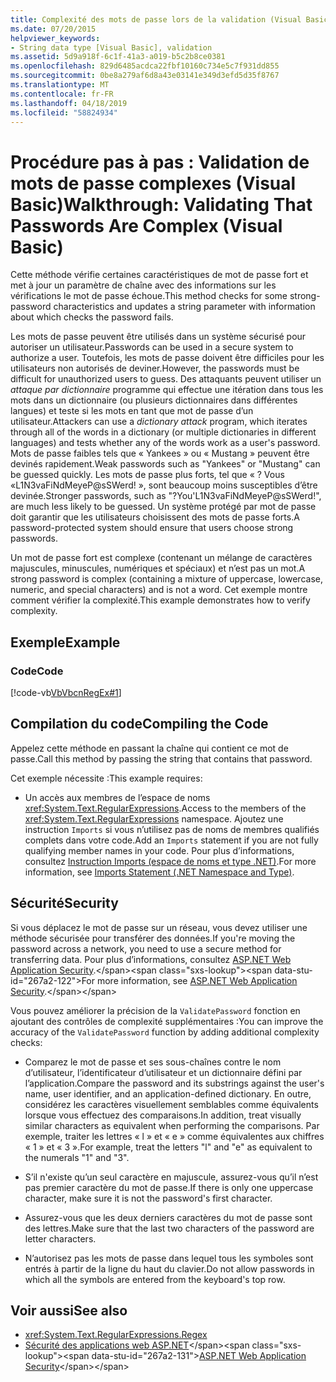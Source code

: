 ```yaml
---
title: Complexité des mots de passe lors de la validation (Visual Basic)
ms.date: 07/20/2015
helpviewer_keywords:
- String data type [Visual Basic], validation
ms.assetid: 5d9a918f-6c1f-41a3-a019-b5c2b8ce0381
ms.openlocfilehash: 829d6485acdca22fbf10160c734e5c7f931dd855
ms.sourcegitcommit: 0be8a279af6d8a43e03141e349d3efd5d35f8767
ms.translationtype: MT
ms.contentlocale: fr-FR
ms.lasthandoff: 04/18/2019
ms.locfileid: "58824934"
---
```

# <a name="walkthrough-validating-that-passwords-are-complex-visual-basic"></a><span data-ttu-id="267a2-102">Procédure pas à pas : Validation de mots de passe complexes (Visual Basic)</span><span class="sxs-lookup"><span data-stu-id="267a2-102">Walkthrough: Validating That Passwords Are Complex (Visual Basic)</span></span>
<span data-ttu-id="267a2-103">Cette méthode vérifie certaines caractéristiques de mot de passe fort et met à jour un paramètre de chaîne avec des informations sur les vérifications le mot de passe échoue.</span><span class="sxs-lookup"><span data-stu-id="267a2-103">This method checks for some strong-password characteristics and updates a string parameter with information about which checks the password fails.</span></span>  
  
 <span data-ttu-id="267a2-104">Les mots de passe peuvent être utilisés dans un système sécurisé pour autoriser un utilisateur.</span><span class="sxs-lookup"><span data-stu-id="267a2-104">Passwords can be used in a secure system to authorize a user.</span></span> <span data-ttu-id="267a2-105">Toutefois, les mots de passe doivent être difficiles pour les utilisateurs non autorisés de deviner.</span><span class="sxs-lookup"><span data-stu-id="267a2-105">However, the passwords must be difficult for unauthorized users to guess.</span></span> <span data-ttu-id="267a2-106">Des attaquants peuvent utiliser un *attaque par dictionnaire* programme qui effectue une itération dans tous les mots dans un dictionnaire (ou plusieurs dictionnaires dans différentes langues) et teste si les mots en tant que mot de passe d’un utilisateur.</span><span class="sxs-lookup"><span data-stu-id="267a2-106">Attackers can use a *dictionary attack* program, which iterates through all of the words in a dictionary (or multiple dictionaries in different languages) and tests whether any of the words work as a user's password.</span></span> <span data-ttu-id="267a2-107">Mots de passe faibles tels que « Yankees » ou « Mustang » peuvent être devinés rapidement.</span><span class="sxs-lookup"><span data-stu-id="267a2-107">Weak passwords such as "Yankees" or "Mustang" can be guessed quickly.</span></span> <span data-ttu-id="267a2-108">Les mots de passe plus forts, tel que « ? Vous «L1N3vaFiNdMeyeP@sSWerd! », sont beaucoup moins susceptibles d’être devinée.</span><span class="sxs-lookup"><span data-stu-id="267a2-108">Stronger passwords, such as "?You'L1N3vaFiNdMeyeP@sSWerd!", are much less likely to be guessed.</span></span> <span data-ttu-id="267a2-109">Un système protégé par mot de passe doit garantir que les utilisateurs choisissent des mots de passe forts.</span><span class="sxs-lookup"><span data-stu-id="267a2-109">A password-protected system should ensure that users choose strong passwords.</span></span>  
  
 <span data-ttu-id="267a2-110">Un mot de passe fort est complexe (contenant un mélange de caractères majuscules, minuscules, numériques et spéciaux) et n’est pas un mot.</span><span class="sxs-lookup"><span data-stu-id="267a2-110">A strong password is complex (containing a mixture of uppercase, lowercase, numeric, and special characters) and is not a word.</span></span> <span data-ttu-id="267a2-111">Cet exemple montre comment vérifier la complexité.</span><span class="sxs-lookup"><span data-stu-id="267a2-111">This example demonstrates how to verify complexity.</span></span>  
  
## <a name="example"></a><span data-ttu-id="267a2-112">Exemple</span><span class="sxs-lookup"><span data-stu-id="267a2-112">Example</span></span>  
  
### <a name="code"></a><span data-ttu-id="267a2-113">Code</span><span class="sxs-lookup"><span data-stu-id="267a2-113">Code</span></span>  
 [!code-vb[VbVbcnRegEx#1](~/samples/snippets/visualbasic/VS_Snippets_VBCSharp/VbVbcnRegEx/VB/Class1.vb#1)]  
  
## <a name="compiling-the-code"></a><span data-ttu-id="267a2-114">Compilation du code</span><span class="sxs-lookup"><span data-stu-id="267a2-114">Compiling the Code</span></span>  
 <span data-ttu-id="267a2-115">Appelez cette méthode en passant la chaîne qui contient ce mot de passe.</span><span class="sxs-lookup"><span data-stu-id="267a2-115">Call this method by passing the string that contains that password.</span></span>  
  
 <span data-ttu-id="267a2-116">Cet exemple nécessite :</span><span class="sxs-lookup"><span data-stu-id="267a2-116">This example requires:</span></span>  
  
-   <span data-ttu-id="267a2-117">Un accès aux membres de l’espace de noms <xref:System.Text.RegularExpressions>.</span><span class="sxs-lookup"><span data-stu-id="267a2-117">Access to the members of the <xref:System.Text.RegularExpressions> namespace.</span></span> <span data-ttu-id="267a2-118">Ajoutez une instruction `Imports` si vous n’utilisez pas de noms de membres qualifiés complets dans votre code.</span><span class="sxs-lookup"><span data-stu-id="267a2-118">Add an `Imports` statement if you are not fully qualifying member names in your code.</span></span> <span data-ttu-id="267a2-119">Pour plus d’informations, consultez [Instruction Imports (espace de noms et type .NET)](../../../../visual-basic/language-reference/statements/imports-statement-net-namespace-and-type.md).</span><span class="sxs-lookup"><span data-stu-id="267a2-119">For more information, see [Imports Statement (.NET Namespace and Type)](../../../../visual-basic/language-reference/statements/imports-statement-net-namespace-and-type.md).</span></span>  
  
## <a name="security"></a><span data-ttu-id="267a2-120">Sécurité</span><span class="sxs-lookup"><span data-stu-id="267a2-120">Security</span></span>  
 <span data-ttu-id="267a2-121">Si vous déplacez le mot de passe sur un réseau, vous devez utiliser une méthode sécurisée pour transférer des données.</span><span class="sxs-lookup"><span data-stu-id="267a2-121">If you're moving the password across a network, you need to use a secure method for transferring data.</span></span> <span data-ttu-id="267a2-122">Pour plus d’informations, consultez [ASP.NET Web Application Security](https://docs.microsoft.com/previous-versions/aspnet/330a99hc(v=vs.100)).</span><span class="sxs-lookup"><span data-stu-id="267a2-122">For more information, see [ASP.NET Web Application Security](https://docs.microsoft.com/previous-versions/aspnet/330a99hc(v=vs.100)).</span></span>
  
 <span data-ttu-id="267a2-123">Vous pouvez améliorer la précision de la `ValidatePassword` fonction en ajoutant des contrôles de complexité supplémentaires :</span><span class="sxs-lookup"><span data-stu-id="267a2-123">You can improve the accuracy of the `ValidatePassword` function by adding additional complexity checks:</span></span>  
  
-   <span data-ttu-id="267a2-124">Comparez le mot de passe et ses sous-chaînes contre le nom d’utilisateur, l’identificateur d’utilisateur et un dictionnaire défini par l’application.</span><span class="sxs-lookup"><span data-stu-id="267a2-124">Compare the password and its substrings against the user's name, user identifier, and an application-defined dictionary.</span></span> <span data-ttu-id="267a2-125">En outre, considérez les caractères visuellement semblables comme équivalents lorsque vous effectuez des comparaisons.</span><span class="sxs-lookup"><span data-stu-id="267a2-125">In addition, treat visually similar characters as equivalent when performing the comparisons.</span></span> <span data-ttu-id="267a2-126">Par exemple, traiter les lettres « l » et « e » comme équivalentes aux chiffres « 1 » et « 3 ».</span><span class="sxs-lookup"><span data-stu-id="267a2-126">For example, treat the letters "l" and "e" as equivalent to the numerals "1" and "3".</span></span>  
  
-   <span data-ttu-id="267a2-127">S’il n'existe qu’un seul caractère en majuscule, assurez-vous qu’il n’est pas premier caractère du mot de passe.</span><span class="sxs-lookup"><span data-stu-id="267a2-127">If there is only one uppercase character, make sure it is not the password's first character.</span></span>  
  
-   <span data-ttu-id="267a2-128">Assurez-vous que les deux derniers caractères du mot de passe sont des lettres.</span><span class="sxs-lookup"><span data-stu-id="267a2-128">Make sure that the last two characters of the password are letter characters.</span></span>  
  
-   <span data-ttu-id="267a2-129">N’autorisez pas les mots de passe dans lequel tous les symboles sont entrés à partir de la ligne du haut du clavier.</span><span class="sxs-lookup"><span data-stu-id="267a2-129">Do not allow passwords in which all the symbols are entered from the keyboard's top row.</span></span>  
  
## <a name="see-also"></a><span data-ttu-id="267a2-130">Voir aussi</span><span class="sxs-lookup"><span data-stu-id="267a2-130">See also</span></span>

- <xref:System.Text.RegularExpressions.Regex>
- <span data-ttu-id="267a2-131">[Sécurité des applications web ASP.NET](https://docs.microsoft.com/previous-versions/aspnet/330a99hc(v=vs.100))</span><span class="sxs-lookup"><span data-stu-id="267a2-131">[ASP.NET Web Application Security](https://docs.microsoft.com/previous-versions/aspnet/330a99hc(v=vs.100))</span></span>
